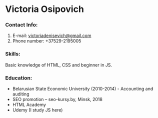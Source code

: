 # Victoria Osipovich

### Contact Info:
1. E-mail: victoriadenisevich@gmail.com
1. Phone number: +37529-2195005

### Skills:
Basic knowledge of HTML, CSS and beginner in JS.

### Education:
* Belarusian State Economic University (2010-2014) - Accounting and auditing
* SEO promotion – seo-kursy.by, Minsk, 2018
* HTML Academy
* Udemy (I study JS here)

